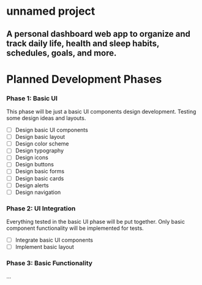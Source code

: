 # unnamed project
A personal dashboard web app to organize and track daily life, health and sleep habits, schedules, goals, and more.
---

# Planned Development Phases
### Phase 1: Basic UI
This phase will be just a basic UI components design development. Testing some design ideas and layouts.
- [ ] Design basic UI components
- [ ] Design basic layout
- [ ] Design color scheme
- [ ] Design typography
- [ ] Design icons
- [ ] Design buttons
- [ ] Design basic forms
- [ ] Design basic cards
- [ ] Design alerts
- [ ] Design navigation

### Phase 2: UI Integration
Everything tested in the basic UI phase will be put together. Only basic component functionality will be implemented for tests.
- [ ] Integrate basic UI components
- [ ] Implement basic layout

### Phase 3: Basic Functionality

...